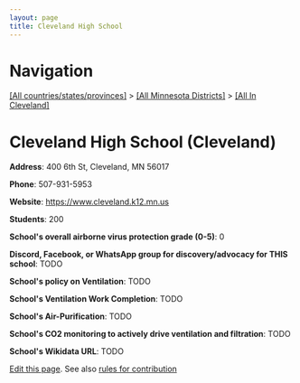 ```yaml
---
layout: page
title: Cleveland High School
---
```

# Navigation

[[All countries/states/provinces]](../../..) > [[All Minnesota Districts]](../..) > [[All In Cleveland]](..)

# Cleveland High School (Cleveland)

**Address**: 400 6th St, Cleveland, MN 56017

**Phone**: 507-931-5953

**Website**: <https://www.cleveland.k12.mn.us>

**Students**: 200

**School's overall airborne virus protection grade (0-5)**: 0

**Discord, Facebook, or WhatsApp group for discovery/advocacy for THIS school**: TODO

**School's policy on Ventilation**: TODO

**School's Ventilation Work Completion**: TODO

**School's Air-Purification**: TODO

**School's CO2 monitoring to actively drive ventilation and filtration**: TODO

**School's Wikidata URL**: TODO


[Edit this page](https://github.com/ventilate-schools/MN/edit/main/./Cleveland/Cleveland_High_School.md). See also [rules for contribution](../../../contribution-rules/)